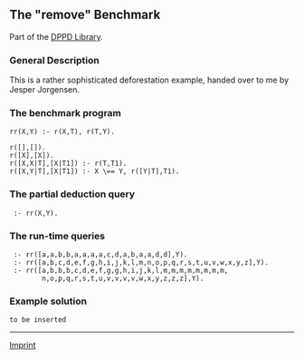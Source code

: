 The "remove" Benchmark
----------------------

Part of the [DPPD Library](https://github.com/leuschel/DPPD).

### General Description

This is a rather sophisticated deforestation example, handed over to me
by Jesper Jorgensen.

### The benchmark program

    rr(X,Y) :- r(X,T), r(T,Y).

    r([],[]).
    r([X],[X]).
    r([X,X|T],[X|T1]) :- r(T,T1).
    r([X,Y|T],[X|T1]) :- X \== Y, r([Y|T],T1).

### The partial deduction query

     :- rr(X,Y).

### The run-time queries

     :- rr([a,a,b,b,a,a,a,a,c,d,a,b,a,a,d,d],Y).
     :- rr([a,b,c,d,e,f,g,h,i,j,k,l,m,n,o,p,q,r,s,t,u,v,w,x,y,z],Y).
     :- rr([a,b,b,b,c,d,e,f,g,g,h,i,j,k,l,m,m,m,m,m,m,m,m,
            n,o,p,q,r,s,t,u,v,v,v,v,w,x,y,z,z,z],Y).

### Example solution

    to be inserted

------------------------------------------------------------------------

[Imprint](http://www.stups.uni-duesseldorf.de/w/Imprint)

